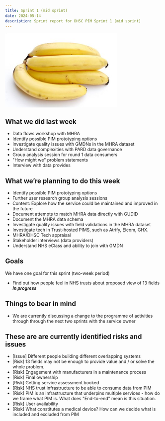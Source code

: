 ```yaml
---
title: Sprint 1 (mid sprint)
date: 2024-05-14
description: Sprint report for DHSC PIM Sprint 1 (mid sprint)
---
```


![Banana](banana.jpg)

## What we did last week
* Data flows workshop with MHRA
* Identify possible PIM prototyping options
* Investigate quality issues with GMDNs in the MHRA dataset
* Understand complexities with PARD data governance
* Group analysis session for round 1 data consumers
* "How might we" problem statements
* Interview with data provides

## What we’re planning to do this week
* Identify possible PIM prototyping options
* Further user research group analysis sessions
* Content: Explore how the service could be maintained and improved in the future
* Document attempts to match MHRA data directly with GUDID
* Document the MHRA data schema
* Investigate quality issues with field validations in the MHRA dataset
* Investigate tech in Trust-hosted PIMS, such as Atrify, Elcom, GHX.
* MHRA/DHSC Tech appraisal
* Stakeholder interviews (data providers)
* Understand NHS eClass and ability to join with GMDN

## Goals
We have one goal for this sprint (two-week period)
* Find out how people feel in NHS trusts about proposed view of 13 fields <span class="badge bg-info">_**In progress**_</span>

## Things to bear in mind
* We are currently discussing a change to the programme of activities through through the next two sprints with the service owner

## These are are currently identified risks and issues
* \[Issue\] Different people building different overlapping systems
* \[Risk\] 13 fields may not be enough to provide value and / or solve the whole problem.
* \[Risk\] Engagement with manufacturers in a maintenance process
* \[Risk\] Final ownership
* \[Risk\] Getting service assessment booked
* \[Risk\] NHS trust infrastructure to be able to consume data from PIM
* \[Risk\] PIM is an infrastructure that underpins multiple services - how do we frame what PIM is. What does "End-to-end" mean is this situation.
* \[Risk\] User availability
* \[Risk\] What constitutes a medical device? How can we decide what is included and excluded from PIM

